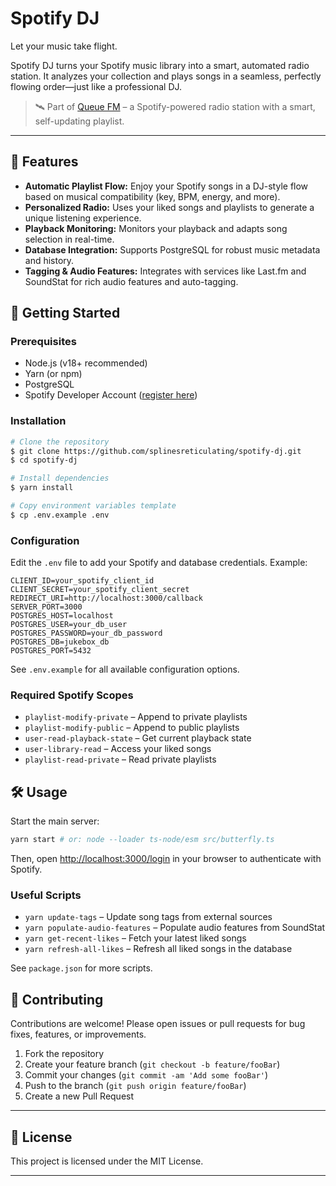 # Spotify DJ

Let your music take flight.

Spotify DJ turns your Spotify music library into a smart, automated radio station. It analyzes your collection and plays songs in a seamless, perfectly flowing order—just like a professional DJ.

> 🛰️ Part of [Queue FM](https://github.com/splinesreticulating/queuefm) – a Spotify-powered radio station with a smart, self-updating playlist.

---

## 🎵 Features

- **Automatic Playlist Flow:** Enjoy your Spotify songs in a DJ-style flow based on musical compatibility (key, BPM, energy, and more).
- **Personalized Radio:** Uses your liked songs and playlists to generate a unique listening experience.
- **Playback Monitoring:** Monitors your playback and adapts song selection in real-time.
- **Database Integration:** Supports PostgreSQL for robust music metadata and history.
- **Tagging & Audio Features:** Integrates with services like Last.fm and SoundStat for rich audio features and auto-tagging.

## 🚀 Getting Started

### Prerequisites
- Node.js (v18+ recommended)
- Yarn (or npm)
- PostgreSQL
- Spotify Developer Account ([register here](https://developer.spotify.com/dashboard/applications))

### Installation

```bash
# Clone the repository
$ git clone https://github.com/splinesreticulating/spotify-dj.git
$ cd spotify-dj

# Install dependencies
$ yarn install

# Copy environment variables template
$ cp .env.example .env
```

### Configuration
Edit the `.env` file to add your Spotify and database credentials. Example:

```env
CLIENT_ID=your_spotify_client_id
CLIENT_SECRET=your_spotify_client_secret
REDIRECT_URI=http://localhost:3000/callback
SERVER_PORT=3000
POSTGRES_HOST=localhost
POSTGRES_USER=your_db_user
POSTGRES_PASSWORD=your_db_password
POSTGRES_DB=jukebox_db
POSTGRES_PORT=5432
```

See `.env.example` for all available configuration options.

### Required Spotify Scopes

- `playlist-modify-private` – Append to private playlists
- `playlist-modify-public` – Append to public playlists
- `user-read-playback-state` – Get current playback state
- `user-library-read` – Access your liked songs
- `playlist-read-private` – Read private playlists

## 🛠 Usage

Start the main server:
```bash
yarn start # or: node --loader ts-node/esm src/butterfly.ts
```

Then, open [http://localhost:3000/login](http://localhost:3000/login) in your browser to authenticate with Spotify.

### Useful Scripts
- `yarn update-tags` – Update song tags from external sources
- `yarn populate-audio-features` – Populate audio features from SoundStat
- `yarn get-recent-likes` – Fetch your latest liked songs
- `yarn refresh-all-likes` – Refresh all liked songs in the database

See `package.json` for more scripts.

## 🤝 Contributing

Contributions are welcome! Please open issues or pull requests for bug fixes, features, or improvements.

1. Fork the repository
2. Create your feature branch (`git checkout -b feature/fooBar`)
3. Commit your changes (`git commit -am 'Add some fooBar'`)
4. Push to the branch (`git push origin feature/fooBar`)
5. Create a new Pull Request

---

## 📄 License

This project is licensed under the MIT License.

---
